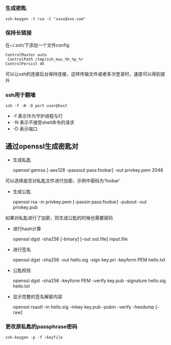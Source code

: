 ### 生成密匙

    ssh-keygen -t rsa -C "xxxx@xxx.com"
    
### 保持长链接

在~/.ssh/下添加一个文件config

    ControlMaster auto
     ControlPath /tmp/ssh_mux_%h_%p_%r
    ControlPersist 4h

可以让ssh的连接后台保持连接，这样传输文件或者多次登录时，速度可以得到提升

### ssh用于翻墙

    ssh -f -N -D port user@host

+ -f 表示作为守护进程与行
+ -N 表示不接受shell命令的请求
+ -D 表示端口

## 通过openssl生成密匙对

+ 生成私匙

    openssl genrsa [-aes128 -passout pass:foobar] -out privkey.pem 2048

可以选择是否对私匙文件进行加密，示例中密码为‘foobar’

+ 生成公匙

    openssl rsa -in privkey.pem [-passin pass:foobar] -pubout -out privkey.pub

如果对私匙进行了加密，则生成公匙的时候也需要密码

+ 进行hash计算

    openssl dgst -sha256 [-binary] [-out out.file] input.file

+ 进行签名

    openssl dgst -sha256 -out hello.sig -sign key.pri -keyform PEM hello.txt

+ 公匙校验

    openssl dgst -sha256 -keyform PEM -verify key.pub -signature hello.sig hello.txt

+ 显示完整的签名解密内容

    openssl rsautl -in hello.sig -inkey key.pub -pubin -verify -hexdump [-raw]



### 更改原私匙的passphrase密码

    ssh-keygen -p -f :keyfile
